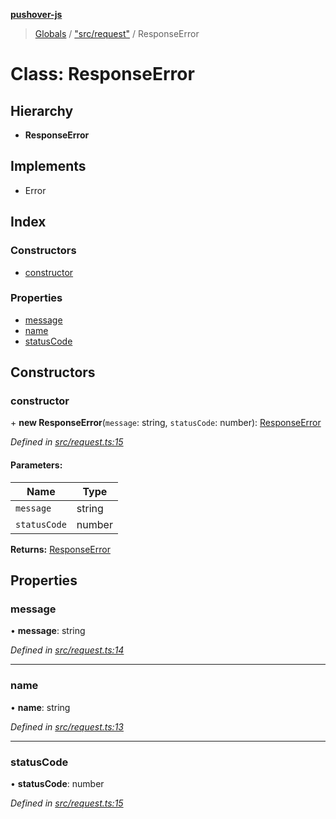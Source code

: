 **[pushover-js](../README.md)**

> [Globals](../globals.md) / ["src/request"](../modules/_src_request_.md) / ResponseError

# Class: ResponseError

## Hierarchy

* **ResponseError**

## Implements

* Error

## Index

### Constructors

* [constructor](_src_request_.responseerror.md#constructor)

### Properties

* [message](_src_request_.responseerror.md#message)
* [name](_src_request_.responseerror.md#name)
* [statusCode](_src_request_.responseerror.md#statuscode)

## Constructors

### constructor

\+ **new ResponseError**(`message`: string, `statusCode`: number): [ResponseError](_src_request_.responseerror.md)

*Defined in [src/request.ts:15](https://github.com/spraot/pushover-js/blob/a89b195/src/request.ts#L15)*

#### Parameters:

Name | Type |
------ | ------ |
`message` | string |
`statusCode` | number |

**Returns:** [ResponseError](_src_request_.responseerror.md)

## Properties

### message

•  **message**: string

*Defined in [src/request.ts:14](https://github.com/spraot/pushover-js/blob/a89b195/src/request.ts#L14)*

___

### name

•  **name**: string

*Defined in [src/request.ts:13](https://github.com/spraot/pushover-js/blob/a89b195/src/request.ts#L13)*

___

### statusCode

•  **statusCode**: number

*Defined in [src/request.ts:15](https://github.com/spraot/pushover-js/blob/a89b195/src/request.ts#L15)*
